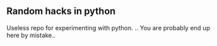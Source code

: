Random hacks in python
----------------------

Useless repo for experimenting with python.
.. You are probably end up here by mistake..
